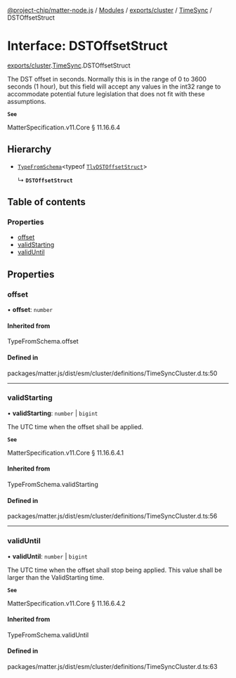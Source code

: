 [@project-chip/matter-node.js](../README.md) / [Modules](../modules.md) / [exports/cluster](../modules/exports_cluster.md) / [TimeSync](../modules/exports_cluster.TimeSync.md) / DSTOffsetStruct

# Interface: DSTOffsetStruct

[exports/cluster](../modules/exports_cluster.md).[TimeSync](../modules/exports_cluster.TimeSync.md).DSTOffsetStruct

The DST offset in seconds. Normally this is in the range of 0 to 3600 seconds (1 hour), but this field will
accept any values in the int32 range to accommodate potential future legislation that does not fit with these
assumptions.

**`See`**

MatterSpecification.v11.Core § 11.16.6.4

## Hierarchy

- [`TypeFromSchema`](../modules/exports_tlv.md#typefromschema)\<typeof [`TlvDSTOffsetStruct`](../modules/exports_cluster.TimeSync.md#tlvdstoffsetstruct)\>

  ↳ **`DSTOffsetStruct`**

## Table of contents

### Properties

- [offset](exports_cluster.TimeSync.DSTOffsetStruct.md#offset)
- [validStarting](exports_cluster.TimeSync.DSTOffsetStruct.md#validstarting)
- [validUntil](exports_cluster.TimeSync.DSTOffsetStruct.md#validuntil)

## Properties

### offset

• **offset**: `number`

#### Inherited from

TypeFromSchema.offset

#### Defined in

packages/matter.js/dist/esm/cluster/definitions/TimeSyncCluster.d.ts:50

___

### validStarting

• **validStarting**: `number` \| `bigint`

The UTC time when the offset shall be applied.

**`See`**

MatterSpecification.v11.Core § 11.16.6.4.1

#### Inherited from

TypeFromSchema.validStarting

#### Defined in

packages/matter.js/dist/esm/cluster/definitions/TimeSyncCluster.d.ts:56

___

### validUntil

• **validUntil**: `number` \| `bigint`

The UTC time when the offset shall stop being applied. This value shall be larger than the ValidStarting
time.

**`See`**

MatterSpecification.v11.Core § 11.16.6.4.2

#### Inherited from

TypeFromSchema.validUntil

#### Defined in

packages/matter.js/dist/esm/cluster/definitions/TimeSyncCluster.d.ts:63
